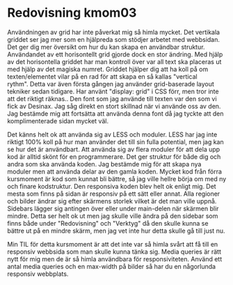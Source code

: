 ---
---
Redovisning kmom03
=========================

Användningen av grid har inte påverkat mig så himla mycket. Det vertikala griddet ser jag mer som en hjälpreda som stödjer arbetet med webbsidan. Det ger dig mer översikt om hur du kan skapa en användbar struktur. Användandet av ett horisontellt grid gjorde dock en stor ändring. Med hjälp av det horisontella griddet har man kontroll över var all text ska placeras ut med hjälp av det magiska numret. Griddet hjälper dig att ha koll på om texten/elementet vilar på en rad för att skapa en så kallas "vertical rythm". Detta var även första gången jag använder grid-baserade layout tekniker sedan tidigare. Har använt "display: grid" i CSS förr, men tror inte att det riktigt räknas.. Den font som jag använde till texten var den som vi fick av Desinax. Jag såg direkt en stort skillnad när vi använde oss av den. Jag bestämde mig att fortsätta att använda denna font då jag tyckte att den komplimenterade sidan mycket väl. 

Det känns helt ok att använda sig av LESS och moduler. LESS har jag inte riktigt 100% koll på hur man använder det till sin fulla potential, men jag kan se hur det är användbart. Att använda sig av flera moduler för att dela upp kod är alltid skönt för en programmerare. Det ger struktur för både dig och andra som ska använda koden. Jag bestämde mig för att skapa nya moduler men att använda delar av den gamla koden. Mycket kod från förra kursmoment är kod som kunnat bli bättre, så jag ville hellre börja om med ny och finare kodstruktur. Den responsiva koden blev helt ok enligt mig. Det mesta som finns på sidan är responsiv på ett sätt eller annat. Alla regioner och bilder ändrar sig efter skärmens storlek vilket är det man ville uppnå. Sidebars lägger sig antingen över eller under main-delen när skärmen blir mindre. Detta ser helt ok ut men jag skulle ville ändra på den sidebar som finns både under "Redovisning" och "Verktyg" då den skulle kunna se bättre ut på en mindre skärm, men jag vet inte hur detta skulle gå till just nu.

Min TIL för detta kursmoment är att det inte var så himla svårt att få till en responsiv webbsida som man skulle kunna tänka sig. Media queries är rätt nytt för mig men de är så himla användbara för responsiviteten. Använd ett antal media queries och en max-width på bilder så har du en någorlunda responsiv webbplats.